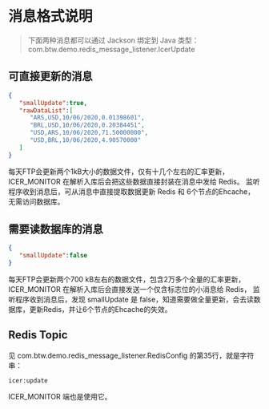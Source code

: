 # 消息格式说明

> 下面两种消息都可以通过 Jackson 绑定到 Java 类型：
> com.btw.demo.redis_message_listener.IcerUpdate

## 可直接更新的消息
```json
{
   "smallUpdate":true,
   "rawDataList":[
      "ARS,USD,10/06/2020,0.01398601",
      "BRL,USD,10/06/2020,0.20384451",
      "USD,ARS,10/06/2020,71.50000000",
      "USD,BRL,10/06/2020,4.90570000"
   ]
}
```

每天FTP会更新两个1kB大小的数据文件，仅有十几个左右的汇率更新，ICER_MONITOR 在解析入库后会把这些数据直接封装在消息中发给 Redis。
监听程序收到消息后，可从消息中直接提取数据更新 Redis 和 6个节点的Ehcache，无需访问数据库。


## 需要读数据库的消息
```json
{
   "smallUpdate":false
}
```
每天FTP会更新两个700 kB左右的数据文件，包含2万多个全量的汇率更新，ICER_MONITOR 在解析入库后会直接发送一个仅含标志位的小消息给 Redis，
监听程序收到消息后，发现 smallUpdate 是 false，知道需要做全量更新，会去读数据库，更新Redis，并让6个节点的Ehcache的失效。

## Redis Topic

见 com.btw.demo.redis_message_listener.RedisConfig 的第35行，就是字符串：
```
icer:update
```
ICER_MONITOR 端也是使用它。